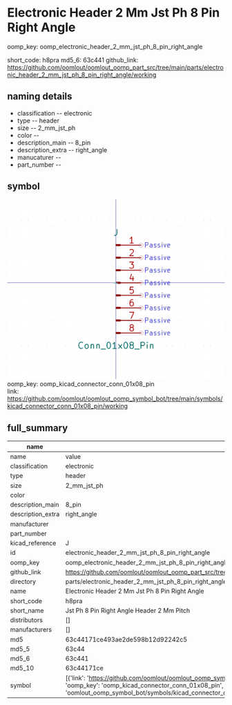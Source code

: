 # Electronic Header 2 Mm Jst Ph 8 Pin Right Angle
oomp_key: oomp_electronic_header_2_mm_jst_ph_8_pin_right_angle 


short_code: h8pra
md5_6: 63c441
github_link: https://github.com/oomlout/oomlout_oomp_part_src/tree/main/parts/electronic_header_2_mm_jst_ph_8_pin_right_angle/working
## naming details
* classification -- electronic
* type -- header
* size -- 2_mm_jst_ph
* color -- 
* description_main -- 8_pin
* description_extra -- right_angle
* manucaturer -- 
* part_number -- 



## symbol

![](symbol/0/working/working_600.png)  
oomp_key: oomp_kicad_connector_conn_01x08_pin  
link: https://github.com/oomlout/oomlout_oomp_symbol_bot/tree/main/symbols/kicad_connector_conn_01x08_pin/working  


## full_summary
| name | value | 
| --- | --- | 
| name | value | 
| classification | electronic | 
| type | header | 
| size | 2_mm_jst_ph | 
| color |  | 
| description_main | 8_pin | 
| description_extra | right_angle | 
| manufacturer |  | 
| part_number |  | 
| kicad_reference | J | 
| id | electronic_header_2_mm_jst_ph_8_pin_right_angle | 
| oomp_key | oomp_electronic_header_2_mm_jst_ph_8_pin_right_angle | 
| github_link | https://github.com/oomlout/oomlout_oomp_part_src/tree/main/parts/electronic_header_2_mm_jst_ph_8_pin_right_angle/working | 
| directory | parts/electronic_header_2_mm_jst_ph_8_pin_right_angle | 
| name | Electronic Header 2 Mm Jst Ph 8 Pin Right Angle | 
| short_code | h8pra | 
| short_name | Jst Ph 8 Pin Right Angle Header 2 Mm Pitch | 
| distributors | [] | 
| manufacturers | [] | 
| md5 | 63c44171ce493ae2de598b12d92242c5 | 
| md5_5 | 63c44 | 
| md5_6 | 63c441 | 
| md5_10 | 63c44171ce | 
| symbol | [{'link': 'https://github.com/oomlout/oomlout_oomp_symbol_bot/tree/main/symbols/kicad_connector_conn_01x08_pin', 'oomp_key': 'oomp_kicad_connector_conn_01x08_pin', 'directory': 'oomlout_oomp_symbol_bot/symbols/kicad_connector_conn_01x08_pin//working/working.kicad_sym'}] | 
